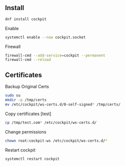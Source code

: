 ## Install
```bash
dnf install cockpit
```

Enable
```bash
systemctl enable --now cockpit.socket
```

Firewall
```bash
firewall-cmd --add-service=cockpit --permanent
firewall-cmd --reload
```

## Certificates
Backup Original Certs
```bash
sudo su
mkdir -p /tmp/certs
mv /etc/cockpit/ws-certs.d/0-self-signed* /tmp/certs/
```

Copy certificates [test]
```bash
cp /tmp/test.com* /etc/cockpit/ws-certs.d/
```

Change permissions
```bash
chown root:cockpit-ws /etc/cockpit/ws-certs.d/*
```

Restart cockpit
```bash
systemctl restart cockpit
```
